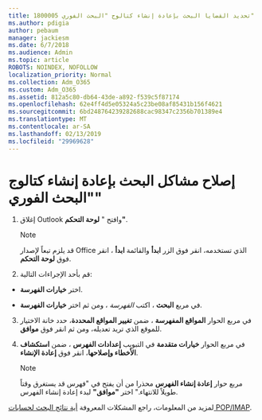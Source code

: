 ```yaml
---
title: 1800005 تحديد القضايا البحث بإعادة إنشاء كتالوج "البحث الفوري"
ms.author: pdigia
author: pebaum
manager: jackiesm
ms.date: 6/7/2018
ms.audience: Admin
ms.topic: article
ROBOTS: NOINDEX, NOFOLLOW
localization_priority: Normal
ms.collection: Adm_O365
ms.custom: Adm_O365
ms.assetid: 812a5c80-db64-43de-a892-f539c5f87174
ms.openlocfilehash: 62e4ff4d5e05324a5c23be08af85431b156f4621
ms.sourcegitcommit: 6bd248764239282688cac98347c2356b701389e4
ms.translationtype: MT
ms.contentlocale: ar-SA
ms.lasthandoff: 02/13/2019
ms.locfileid: "29969628"
---
```

# <a name="fix-search-issues-by-rebuilding-your-instant-search-catalog"></a>إصلاح مشاكل البحث بإعادة إنشاء كتالوج "البحث الفوري"

1. إغلاق Outlook وافتح " **لوحة التحكم"**.
    
    > [!NOTE]
    > قد يلزم تبعاً لإصدار Office الذي تستخدمه، انقر فوق الزر **ابدأ** والقائمة **ابدأ** ، انقر فوق **لوحة التحكم**. 
  
2. قم بأحد الإجراءات التالية:
    
  - اختر **خيارات الفهرسة**.
    
  - في مربع **البحث** ، اكتب *الفهرسة* ، ومن ثم اختر **خيارات الفهرسة**.
    
3. في مربع الحوار **المواقع المفهرسة** ، ضمن **تغيير المواقع المحددة**، حدد خانة الاختيار للموقع الذي تريد تعديله، ومن ثم انقر فوق **موافق**.
    
4. في مربع الحوار **خيارات متقدمة** في التبويب **إعدادات الفهرس** ، ضمن **استكشاف الأخطاء وإصلاحها**، انقر فوق **إعادة الإنشاء**.
    
    > [!NOTE]
    > مربع حوار **إعادة إنشاء الفهرس** محذرا من أن يفتح في "فهرس قد يستغرق وقتاً طويلاً للانتهاء." اختر **"موافق"** لبدء إعادة إنشاء الفهرس. 
  
لمزيد من المعلومات، راجع المشكلات المعروفة [أية نتائج البحث لحسابات POP/IMAP](https://support.office.com/article/51c9d2c7-a3db-4358-afdf-50d3a9e57039.aspx).
  

